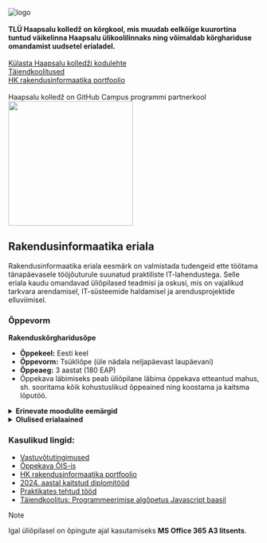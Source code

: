 ![logo](https://www.tlu.ee/sites/default/files/Haapsalu%20kolled%C5%BE/Logo/HaapsaluK_est.png) <br><br>
**TLÜ Haapsalu kolledž on kõrgkool, mis muudab eelkõige kuurortina tuntud väikelinna Haapsalu ülikoolilinnaks ning võimaldab kõrghariduse omandamist uudsetel erialadel.** <br><br>
[Külasta Haapsalu kolledži kodulehte](https://www.tlu.ee/haapsalu) <br>
[Täiendkoolitused](https://www.tlu.ee/haapsalu/koolitus/taienduskoolituskalender) <br>
[HK rakendusinformaatika portfoolio](https://github.com/TLUHK-portfolio) <br><br>
Haapsalu kolledž on GitHub Campus programmi partnerkool<br>
<img src="https://www.tlu.ee/sites/default/files/inline-images/image-20230425112340-1.png" width="250" />

## Rakendusinformaatika eriala
Rakendusinformaatika eriala eesmärk on valmistada tudengeid ette töötama tänapäevasele tööjõuturule suunatud praktiliste IT-lahendustega. Selle eriala kaudu omandavad üliõpilased teadmisi ja oskusi, mis on vajalikud tarkvara arendamisel, IT-süsteemide haldamisel ja arendusprojektide elluviimisel.

### Õppevorm

**Rakenduskõrgharidusõpe**
- **Õppekeel:** Eesti keel
- **Õppevorm:** Tsükliõpe (üle nädala neljapäevast laupäevani)
- **Õppeaeg:**  3 aastat (180 EAP)
- Õppekava läbimiseks peab üliõpilane läbima õppekava etteantud mahus, sh. sooritama kõik kohustuslikud õppeained ning koostama ja kaitsma lõputöö.

<details>
  <summary><b>Erinevate moodulite eemärgid</b></summary><br>

  **Erialaainete mooduli eesmärk**
  - Luua eeldused süstemaatilise arusaamise tekkimiseks infotehnoloogia erinevate rakendusvaldkondade ja mõistete kohta.
  - Anda ülevaade eelkõige veebiarendusest ja disainist, kuid ka riistvarast, operatsioonisüsteemidest, andmesidevõrkude ehitusest, erinevatest võrgutehnoloogiatest, andmeturbest jpm.
  
  **Praktika mooduli eesmärk**
  - Luua võimalused erialaste kogemuste omandamiseks läbi praktilise tegevuse.
  - Arendada meeskonnatöö oskusi.
</details>

<details>
  <summary><b>Olulised erialaained</b></summary><br>
  <details>
  <summary><b>Infotehnoloogia erinevate rakendusvaldkondadega seotud õppeained:</b></summary>
  
  - **Multimeedium** - Omandatakse oskused põhiliste multimeediumielementide loomiseks.
  - **Disaini alused** - Omandatakse ülevaade disaini põhiprintsiipidest ning nende rakendamisest.
  - **Kasutajaliideste disain** - Omandatakse teoreetilised teadmised ja praktilised oskused kasutajakesksest disainiprotsessist ja baasmeetoditest.
  - **Videomängude disain** - Antakse ülevaade mängudisaini alustest. Toetatakse teadmiste ja oskuste kujunemist, mis aitavad üliõpilasel osaleda mängukavandi loomise protsessis.
  - **Mobiilirakenduste arendamine** - Omandatakse ülevaade mobiilirakendustega seotud tehnoloogiatest. Luuakse võimalused mobiilirakenduse loomiseks.
  </details>

  <details>
  <summary><b>Tarkvaraarendusega seotud õppeained:</b></summary>

  - **Programmeerimise alused** - Luuakse eeldused programmeerimise olemuse, baasmõistete ja põhimeetodite tundmiseks.
  - **Programmeerimine I-III** -  Omandatakse oskused koostada ja arendada rakendusprogramme.
  - **Veebiprogrammeerimine** - Omandatakse oskused lihtsamate veebilehtede kujundamiseks ja programmeerimiseks.
  - **Multimeediumi programmeerimine** - Antakse ülevaade põhilistest multimeediumi programmeerimise juures kasutatavatest algoritmidest. Arendatakse oskusi nende rakendamiseks.
  </details>

  <details>
  <summary><b>Disainiga seotud õppeained:</b></summary>
    
  - **Kujundusgraafika** - Antakse ülevaade kujundusgraafika vormidest, põhitõdedest ja tarkvaradest. Praktiliste ülesannete kaudu luuakse võimalused raster- ja vektorgraafika baasteadmiste ja -oskuste omandamiseks.
  - **Sissejuhatus 3D graafikasse** - Omandatakse baasoskused 3D modelleerimiseks ja animeerimiseks.
  </details>
  
  <details>
  <summary><b>Erialane praktika:</b></summary>

  1. **Praktika I** raames saab rühmades rakendada pea kõike õpitut programmeerimise ja meedia valdkonnas.
  2. **Praktika II** raames on võimalik meeskonnana teha rakendusi koostöös erinevate asutustega. Näiteks on Maanteeametiga koostöös valminud alkokalkulaator.
  3. **Ettevõttepraktika** on individuaalne ja annab üliõpilasele võimaluse saada reaalne IT-valdkonnas töötamise kogemus mõnes ettevõttes.
  </details>

  <details>
  <summary><b>Eriala aineid toetavad kohustuslikud üldained:</b></summary>

  - Õppimine kõrgkoolis, üld- ja sotsiaalpsühholoogia, erialasid lõimiv uuendus (ELU)
  </details>
</details>

### Kasulikud lingid:
- [Vastuvõtutingimused](/profile/vastuvõtutingimused/README.md)
- [Õppekava ÕIS-is](https://ois2.tlu.ee/tluois/kava/HKIFR/24.HK)
- [HK rakendusinformaatika portfoolio](https://github.com/TLUHK-portfolio)
- [2024. aastal kaitstud diplomitööd](https://github.com/TLUHK-Portfolio/Portfoolio/blob/main/RIF/diplomitood/README.md)
- [Praktikates tehtud tööd](https://github.com/TLUHK-Portfolio/Portfoolio/blob/main/RIF/praktikad/README.md)
- [Täiendkoolitus: Programmeerimise algõpetus Javascript baasil](https://www.tlu.ee/koolitused/programmeerimise-algopetus-javascript-baasil-0) <br>

> [!NOTE]
> Igal üliõpilasel on õpingute ajal kasutamiseks **MS Office 365 A3 litsents**.
